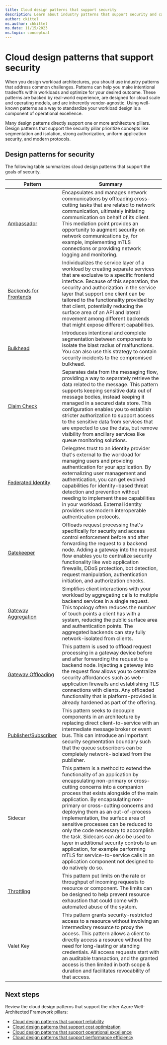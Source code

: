 ```yaml
---
title: Cloud design patterns that support security
description: Learn about industry patterns that support security and can help you address common challenges in cloud workloads.  
author: ckittel
ms.author: chkittel
ms.date: 11/15/2023
ms.topic: conceptual
---
```


# Cloud design patterns that support security

When you design workload architectures, you should use industry patterns that address common challenges. Patterns can help you make intentional tradeoffs within workloads and optimize for your desired outcome. These patterns are backed by real-world experience, are designed for cloud scale and operating models, and are inherently vendor-agnostic. Using well-known patterns as a way to standardize your workload design is a component of operational excellence.

Many design patterns directly support one or more architecture pillars. Design patterns that support the security pillar prioritize concepts like segmentation and isolation, strong authorization, uniform application security, and modern protocols.

## Design patterns for security

The following table summarizes cloud design patterns that support the goals of security.

|Pattern|Summary|
|-|-|
|[Ambassador](/azure/architecture/patterns/ambassador)|Encapsulates and manages network communications by offloading cross-cutting tasks that are related to network communication, ultimately initiating communication on behalf of its client. This mediation point provides an opportunity to augment security on network communications by, for example, implementing mTLS connections or providing network logging and monitoring.|
|[Backends for Frontends](/azure/architecture/patterns/backends-for-frontends)|Individualizes the service layer of a workload by creating separate services that are exclusive to a specific frontend interface. Because of this separation, the security and authorization in the service layer that support one client can be tailored to the functionality provided by that client, potentially reducing the surface area of an API and lateral movement among different backends that might expose different capabilities.|
|[Bulkhead](/azure/architecture/patterns/bulkhead)|Introduces intentional and complete segmentation between components to isolate the blast radius of malfunctions. You can also use this strategy to contain security incidents to the compromised bulkhead.|
|[Claim Check](/azure/architecture/patterns/claim-check)|Separates data from the messaging flow, providing a way to separately retrieve the data related to the message. This pattern supports keeping sensitive data out of message bodies, instead keeping it managed in a secured data store. This configuration enables you to establish stricter authorization to support access to the sensitive data from services that are expected to use the data, but remove visibility from ancillary services like queue monitoring solutions.|
|[Federated Identity](/azure/architecture/patterns/federated-identity)|Delegates trust to an identity provider that's external to the workload for managing users and providing authentication for your application. By externalizing user management and authentication, you can get evolved capabilities for identity-based threat detection and prevention without needing to implement these capabilities in your workload. External identity providers use modern interoperable authentication protocols.|
|[Gatekeeper](/azure/architecture/patterns/gatekeeper)|Offloads request processing that's specifically for security and access control enforcement before and after forwarding the request to a backend node. Adding a gateway into the request flow enables you to centralize security functionality like web application firewalls, DDoS protection, bot detection, request manipulation, authentication initiation, and authorization checks.|
|[Gateway Aggregation](/azure/architecture/patterns/gateway-aggregation)|Simplifies client interactions with your workload by aggregating calls to multiple backend services in a single request. This topology often reduces the number of touch points a client has with a system, reducing the public surface area and authentication points. The aggregated backends can stay fully network-isolated from clients.|
|[Gateway Offloading](/azure/architecture/patterns/gateway-offloading)|This pattern is used to offload request processing in a gateway device before and after forwarding the request to a backend node. Injecting a gateway into the request flow allows you to centralize security affordances such as web-application firewalls and establishing TLS connections with clients.  Any offloaded functionality that is platform-provided is already hardened as part of the offering.|
|[Publisher/Subscriber](/azure/architecture/patterns/publisher-subscriber)|This pattern seeks to decouple components in an architecture by replacing direct client-to-service with an intermediate message broker or event bus. This can introduce an important security segmentation boundary such that the queue subscribers can be completely network-isolated from the publisher.|
|Sidecar|This pattern is a method to extend the functionality of an application by encapsulating non-primary or cross-cutting concerns into a companion process that exists alongside of the main application. By encapsulating non-primary or cross-cutting concerns and deploying them as an out-of-process implementation, the surface area of sensitive processes can be reduced to only the code necessary to accomplish the task. Sidecars can also be used to layer in additional security controls to an application, for example performing mTLS for service-to-service calls in an application component not designed to do natively do so.|
|[Throttling](/azure/architecture/patterns/throttling)|This pattern put limits on the rate or throughput of incoming requests to resource or component. The limits can be designed to help prevent resource exhaustion that could come with automated abuse of the system.|
|Valet Key|This pattern grants security-restricted access to a resource without involving an intermediary resource to proxy the access. This pattern allows a client to directly access a resource without the need for long-lasting or standing credentials. All access requests start with an auditable transaction, and the granted access is then limited in both scope & duration and facilitates revocability of that access.|

## Next steps

Review the cloud design patterns that support the other Azure Well-Architected Framework pillars:

- [Cloud design patterns that support reliability](../reliability/design-patterns.md)
- [Cloud design patterns that support cost optimization](../cost-optimization/design-patterns.md)
- [Cloud design patterns that support operational excellence](../operational-excellence/design-patterns.md)
- [Cloud design patterns that support performance efficiency](../performance-efficiency/design-patterns.md)